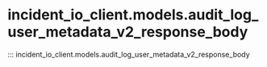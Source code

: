 # incident_io_client.models.audit_log_user_metadata_v2_response_body

::: incident_io_client.models.audit_log_user_metadata_v2_response_body
